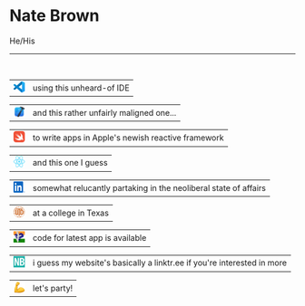 <!-- "text-align: center" is for compatability of VSCode with GitHub's .md renderer, despite its apparent redundancy -->
<!-- <p align="center"> -->
<!-- <img src="./img/garrish.png" height="200"> -->
# Nate Brown
He/His
<!-- </p> -->
<hr />
<br/>
<table>
    <tr>
        <td vlign="center">
            <img src="./img/vscode.svg" height="20"> 
        </td>
        <td vlign="center">
            using this unheard-of IDE 
        </td>  
    </tr>
</table>
<table>
    <tr>
        <td vlign="center">
            <img src="./img/xcode.png" height="20"> 
        </td>
        <td vlign="center">
            and this rather unfairly maligned one...
        </td>  
    </tr>
</table>
<table>
    <tr>
        <td vlign="center">
            <img src="./img/swift.svg" height="20"> 
        </td>
        <td vlign="center">
            to write apps in Apple's newish reactive framework
        </td>  
    </tr>
</table>
<table>
    <tr>
        <td vlign="center">
            <img src="./img/react.svg" height="20" width="20"> 
        </td>
        <td vlign="center">
            and this one I guess
        </td>  
    </tr>
</table> 
<table>
    <tr>
        <td vlign="center">
            <img src="./img/linkedin.svg" height="20" width="20"> 
        </td>
        <td vlign="center">
            somewhat relucantly partaking in the neoliberal state of affairs
        </td>  
    </tr>
</table> 
<table>
    <tr>
        <td vlign="center">
            <img src="./img/utd.png" height="20" width="20"> 
        </td>
        <td vlign="center">
            at a college in Texas
        </td>  
    </tr>
</table> 
<table>
    <tr>
        <td vlign="center">
            <img src="./img/india.png" height="20" width="20"> 
        </td>
        <td vlign="center">
            code for latest app is available
        </td>  
    </tr>
</table> 
<table>
    <tr>
        <td vlign="center">
            <img src="./img/favi.png" height="20" width="20"> 
        </td>
        <td vlign="center">
            i guess my website's basically a linktr.ee if you're interested in more
        </td>  
    </tr>
</table> 
<table>
    <tr>
        <td vlign="center">
            <img src="./img/muscle.png" height="20" width="20"> 
        </td>
        <td vlign="center">
           let's party!
        </td>  
    </tr>
</table>  
